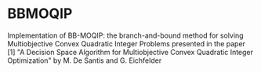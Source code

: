# BBMOQIP
Implementation of  BB-MOQIP: the branch-and-bound method for solving  Multiobjective Convex Quadratic Integer Problems  presented in the paper  [1] "A Decision Space Algorithm for Multiobjective Convex Quadratic Integer Optimization"  by M. De Santis and G. Eichfelder
